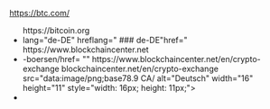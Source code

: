 <url> https://btc.com/
   <ul class="langswitcher"><i id="darkmode" class="far fa-moon" data-darkmode="false" title="Dark Mode on/off"></i>
    <div>
      <div> https://bitcoin.org<li class="lang-item lang-item-23 
        <a/> lang-item-de lang-item-first"><a>
          <div> lang="de-DE" hreflang="
             ### de-DE"href=" https://www.blockchaincenter.net<li krypto <div> -boersen/href= "" https://www.blockchaincenter.net/en/crypto-exchange <img>blockchaincenter.net/en/crypto-exchange src="data:image/png;base78.9 CA/ alt="Deutsch" width="16" height="11" style="width: 16px; height: 11px;"></a></li>
               <imagem><li class="lang-item lang-item-25 lang-item-en current-lang"><a lang="en-US" hreflang="en-US" href=" 
                 <bits> https://www.blockchaincenter.net/en/crypto-exchange/ 
                   <div> "><img src="data:image/png;base64,i0/

